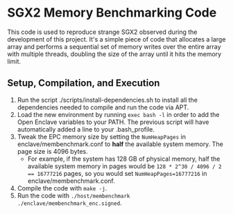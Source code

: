 # SGX2 Memory Benchmarking Code

This code is used to reproduce strange SGX2 observed during the development of this project. It's a simple piece of code that allocates a large array and performs a sequential set of memory writes over the entire array with multiple threads, doubling the size of the array until it hits the memory limit.

## Setup, Compilation, and Execution

1. Run the script ./scripts/install-dependencies.sh to install all the dependencies needed to compile and run the code via APT.
2. Load the new environment by running `exec bash -l` in order to add the Open Enclave variables to your PATH. The previous script will have automatically added a line to your .bash_profile.
3. Tweak the EPC memory size by setting the `NumHeapPages` in enclave/membenchmark.conf to **half** the available system memory. The page size is 4096 bytes.
   - For example, if the system has 128 GB of physical memory, half the available system memory in pages would be `128 * 2^30 / 4096 / 2 == 16777216` pages, so you would set `NumHeapPages=16777216` in enclave/membenchmark.conf.
4. Compile the code with `make -j`.
5. Run the code with `./host/membenchmark ./enclave/membenchmark_enc.signed`.
